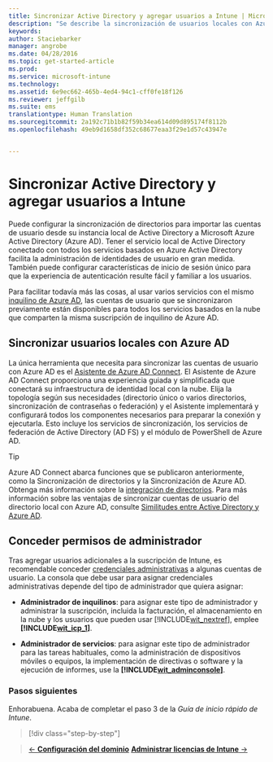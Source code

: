 ```yaml
---
title: Sincronizar Active Directory y agregar usuarios a Intune | Microsoft Intune
description: "Se describe la sincronización de usuarios locales con Azure AD y la concesión de permisos de administrador para la suscripción de Intune."
keywords: 
author: Staciebarker
manager: angrobe
ms.date: 04/28/2016
ms.topic: get-started-article
ms.prod: 
ms.service: microsoft-intune
ms.technology: 
ms.assetid: 6e9ec662-465b-4ed4-94c1-cff0fe18f126
ms.reviewer: jeffgilb
ms.suite: ems
translationtype: Human Translation
ms.sourcegitcommit: 2a192c71b1b82f59b34ea614d09d895174f8112b
ms.openlocfilehash: 49eb9d1658df352c68677eaa3f29e1d57c43947e


---
```



# Sincronizar Active Directory y agregar usuarios a Intune
Puede configurar la sincronización de directorios para importar las cuentas de usuario desde su instancia local de Active Directory a Microsoft Azure Active Directory (Azure AD). Tener el servicio local de Active Directory conectado con todos los servicios basados en Azure Active Directory facilita la administración de identidades de usuario en gran medida. También puede configurar características de inicio de sesión único para que la experiencia de autenticación resulte fácil y familiar a los usuarios.

Para facilitar todavía más las cosas, al usar varios servicios con el mismo [inquilino de Azure AD](http://technet.microsoft.com/library/jj573650.aspx#BKMK_WhatIsAnAzureADTenant), las cuentas de usuario que se sincronizaron previamente están disponibles para todos los servicios basados en la nube que comparten la misma suscripción de inquilino de Azure AD.

## Sincronizar usuarios locales con Azure AD
La única herramienta que necesita para sincronizar las cuentas de usuario con Azure AD es el [Asistente de Azure AD Connect](https://www.microsoft.com/download/details.aspx?id=47594). El Asistente de Azure AD Connect proporciona una experiencia guiada y simplificada que conectará su infraestructura de identidad local con la nube.  Elija la topología según sus necesidades (directorio único o varios directorios, sincronización de contraseñas o federación) y el Asistente implementará y configurará todos los componentes necesarios para preparar la conexión y ejecutarla. Esto incluye los servicios de sincronización, los servicios de federación de Active Directory (AD FS) y el módulo de PowerShell de Azure AD.

> [!TIP]
> Azure AD Connect abarca funciones que se publicaron anteriormente, como la Sincronización de directorios y la Sincronización de Azure AD. Obtenga más información sobre la [integración de directorios](http://technet.microsoft.com/library/jj573653.aspx). Para más información sobre las ventajas de sincronizar cuentas de usuario del directorio local con Azure AD, consulte [Similitudes entre Active Directory y Azure AD](http://technet.microsoft.com/library/dn518177.aspx).

## Conceder permisos de administrador
Tras agregar usuarios adicionales a la suscripción de Intune, es recomendable conceder [credenciales administrativas](administrative-accounts-websites-perms.md) a algunas cuentas de usuario. La consola que debe usar para asignar credenciales administrativas depende del tipo de administrador que quiera asignar:

-   **Administrador de inquilinos**: para asignar este tipo de administrador y administrar la suscripción, incluida la facturación, el almacenamiento en la nube y los usuarios que pueden usar [!INCLUDE[wit_nextref](../includes/wit_nextref_md.md)], emplee **[!INCLUDE[wit_icp_1](../includes/wit_icp_1_md.md)]**.

-   **Administrador de servicios**: para asignar este tipo de administrador para las tareas habituales, como la administración de dispositivos móviles o equipos, la implementación de directivas o software y la ejecución de informes, use la **[!INCLUDE[wit_adminconsole](../includes/wit_adminconsole_md.md)]**.


### Pasos siguientes
Enhorabuena. Acaba de completar el paso 3 de la *Guía de inicio rápido de Intune*.

>[!div class="step-by-step"]

>[&larr; **Configuración del dominio**](.\start-with-a-paid-subscription-to-microsoft-intune-step-2.md) [**Administrar licencias de Intune** &rarr;](.\start-with-a-paid-subscription-to-microsoft-intune-step-4.md)  



<!--HONumber=Jul16_HO4-->


